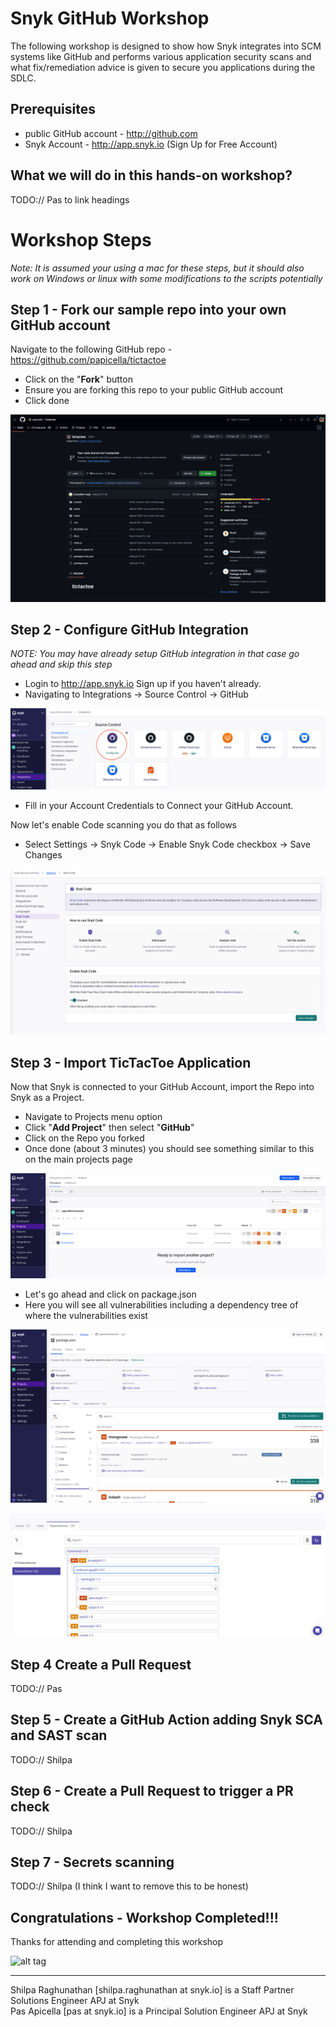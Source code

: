 # Snyk GitHub Workshop

The following workshop is designed to show how Snyk integrates into SCM systems like GitHub and performs various application security scans and what fix/remediation advice is given to secure you applications during the SDLC.

## Prerequisites

* public GitHub account - http://github.com
* Snyk Account  - http://app.snyk.io (Sign Up for Free Account)

## What we will do in this hands-on workshop?

TODO:// Pas to link headings

# Workshop Steps

_Note: It is assumed your using a mac for these steps, but it should also work on Windows or linux with some modifications to the scripts potentially_

## Step 1 - Fork our sample repo into your own GitHub account

Navigate to the following GitHub repo - https://github.com/papicella/tictactoe

* Click on the "**Fork**" button
* Ensure you are forking this repo to your public GitHub account
* Click done

![](images/GH-workshop-1.png)

## Step 2 - Configure GitHub Integration

_NOTE: You may have already setup GitHub integration in that case go ahead and skip this step_

* Login to http://app.snyk.io Sign up if you haven't already.
* Navigating to Integrations -> Source Control -> GitHub

![](images/GH-workshop-5.png)

* Fill in your Account Credentials to Connect your GitHub Account.

Now let's enable Code scanning you do that as follows

* Select Settings -> Snyk Code -> Enable Snyk Code checkbox -> Save Changes

![](images/GH-workshop-3.png)

## Step 3 - Import TicTacToe Application

Now that Snyk is connected to your GitHub Account, import the Repo into Snyk as a Project.

* Navigate to Projects menu option
* Click "**Add Project**" then select "**GitHub**"
* Click on the Repo you forked
* Once done (about 3 minutes) you should see something similar to this on the main projects page

![](images/GH-workshop-4.png)

* Let's go ahead and click on package.json 
* Here you will see all vulnerabilities including a dependency tree of where the vulnerabilities exist

![](images/GH-workshop-6.png)

![](images/GH-workshop-7.png)

## Step 4 Create a Pull Request

TODO:// Pas

## Step 5 - Create a GitHub Action adding Snyk SCA and SAST scan

TODO:// Shilpa

## Step 6 - Create a Pull Request to trigger a PR check 

TODO:// Shilpa

## Step 7 - Secrets scanning 

TODO:// Shilpa (I think I want to remove this to be honest)

## Congratulations - Workshop Completed!!!

Thanks for attending and completing this workshop

![alt tag](https://i.ibb.co/qJFDfWP/snyk-thumb.jpg)

<hr />
Shilpa Raghunathan [shilpa.raghunathan at snyk.io] is a Staff Partner Solutions Engineer APJ at Snyk <br />
Pas Apicella [pas at snyk.io] is a Principal Solution Engineer APJ at Snyk
